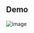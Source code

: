 ## Demo

![image](https://github.com/newball2814/system-programming/assets/35733326/5fd77d43-7e4a-4e02-b018-c03f6ecabc96)
